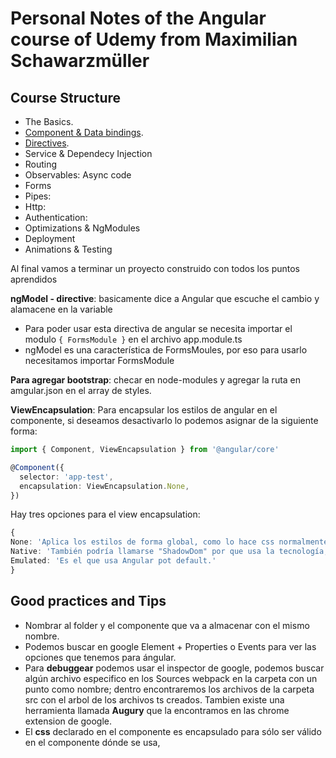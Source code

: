 # Personal Notes of the Angular course of Udemy from Maximilian Schawarzmüller

## Course Structure

* The Basics.
* [Component & Data bindings](./CourseStructure/ComponentDataBindings.md).
* [Directives](./CourseStructure/Directives.md).
* Service & Dependecy Injection
* Routing
* Observables: Async code
* Forms
* Pipes:
* Http:
* Authentication:
* Optimizations & NgModules
* Deployment
* Animations & Testing

Al final vamos a terminar un proyecto construido con todos los puntos aprendidos

**ngModel - directive**: basicamente dice a Angular que escuche el cambio y alamacene en la variable
  - Para poder usar esta directiva de angular se necesita importar el modulo `{ FormsModule }` en el archivo app.module.ts
  - ngModel es una característica de FormsMoules, por eso para usarlo necesitamos importar FormsModule

**Para agregar bootstrap**: checar en node-modules y agregar la ruta en amgular.json en el array de styles.

**ViewEncapsulation**: Para encapsular los estilos de angular en el componente, si deseamos desactivarlo lo podemos asignar de la siguiente forma:

```ts
import { Component, ViewEncapsulation } from '@angular/core'

@Component({
  selector: 'app-test',
  encapsulation: ViewEncapsulation.None, 
})
```

Hay tres opciones para el view encapsulation: 
  ```ts
  {
  None: 'Aplica los estilos de forma global, como lo hace css normalmente',
  Native: 'También podría llamarse "ShadowDom" por que usa la tecnología, pero solo funcionaría en los browsers que lo soporten',
  Emulated: 'Es el que usa Angular pot default.'
  }
  ```

## Good practices and Tips

- Nombrar al folder y el componente que va a almacenar con el mismo nombre.
- Podemos buscar en google Element + Properties o Events para ver las opciones que tenemos para ángular.
- Para **debuggear** podemos usar el inspector de google, podemos buscar algún archivo especifico en los Sources webpack en la carpeta con un punto como nombre; dentro encontraremos los archivos de la carpeta src con el arbol de los archivos ts creados. Tambien existe una herramienta llamada **Augury** que la encontramos en las chrome extension de google.
- El **css** declarado en el componente es encapsulado para sólo ser válido en el componente dónde se usa,